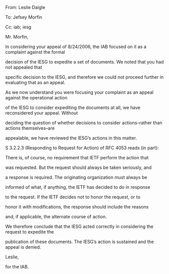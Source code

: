 
From: Leslie Daigle  

To: Jefsey Morfin  

Cc: iab; iesg


Mr. Morfin,


In considering your appeal of 8/24/2006, the IAB focused on it as a complaint against the formal  

decision of the IESG to expedite a set of documents. We noted that you had not appealed that  

specific decision to the IESG, and therefore we could not proceed further in evaluating that as an appeal.


As we now understand you were focusing your complaint as an appeal against the operational action  

of the IESG to consider expediting the documents at all, we have reconsidered your appeal. Without  

deciding the question of whether decisions to consider actions–rather than actions themselves–are  

appealable, we have reviewed the IESG’s actions in this matter.


S 3.2.2.3 (Responding to Request for Action) of RFC 4053 reads (in part):


 There is, of course, no requirement that IETF perform the action that  

 was requested. But the request should always be taken seriously, and  

 a response is required. The originating organization must always be  

 informed of what, if anything, the IETF has decided to do in response  

 to the request. If the IETF decides not to honor the request, or to  

 honor it with modifications, the response should include the reasons  

 and, if applicable, the alternate course of action.


We therefore conclude that the IESG acted correctly in considering the request to expedite the  

publication of these documents. The IESG’s action is sustained and the appeal is denied.


Leslie,  

for the IAB.


